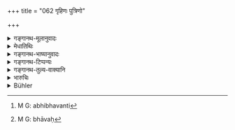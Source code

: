 +++
title = "062 गृहिणः पुत्रिणो"

+++

<details><summary>गङ्गानथ-मूलानुवादः</summary>

Householders, men with sons, respectable natives, and men of the kṣatriya, vaiśya and śūdra castes are competent to act as witnesses, when cited by suitors;—and not any and every person, except in emergencies.—(62)
</details>

<details><summary>मेधातिथिः</summary>

कृतदारपरिग्रहा **गृहिणः** । गृहशब्दो दारेषु वर्तते । ते हि स्वकलत्रपरिभवभयान् न कूटम् आचरन्ति । आत्मनि केचिन् निरपेक्षा अपि भवन्ति[^२४२] । अन्यदेशान्तरगमनेनात्मानं रक्षयिष्याम इहैव च क्वचिद् गुप्ता भविष्यामो धनं मित्रं वार्जयाम इत्य् अनया बुद्ध्या अनृतम् अपि वदन्ति । कुटुम्बिनस् तु स्वकुटुम्बभयात् क्व वात्मानं न परिरक्षिष्याम इति दूरं कृत्वा कुटुम्बस्य सापेक्षतया राजदण्दभयान् नान्यथा प्रवर्तन्ते । 


[^२४२]:
     M G: abhibhavanti

**पुत्रिण** इति । पुत्रस्नेहात् पुत्रिणः । अपुत्रदारश् च साक्षिप्रश्नकाले साद्वाचारो ऽपि कदाचिन् न संनिहितो भवति । स हि नैकस्मिन् देशे आस्थानवान् भवति । एवं **मौला** अपि व्याख्येयाः । मौला जानपदास् तद्देशाभिजनाः । ते हि स्वजनज्ञातिमध्ये पापभीरुतया न मिथ्या वदन्ति । मूलं प्रतिष्ठा, सा येषाम् अस्ति ते **मौलाः** । अर्थकथनम् एतत् । तद्धितस् तु भावार्थ एव कर्तव्यः । यो हि यत्र भवः[^२४३] सो ऽपि तस्यास्तित्य् अविरुद्धम् ।


[^२४३]:
     M G: bhāvaḥ

**क्षत्रविट्शूद्रयोनयः** । न ब्राह्मणः । सर्वदा ह्य् अस्याध्ययनाध्यापने विहिते, अन्वहं वाग्निहोत्रहोमः । तत्र दूरस्थे राजनि धर्मोपरोधो ऽस्य मा भूद् इत्य् असौ न कर्तव्यतयोपादीयते । यदृच्छयावगतार्थस् तु साक्ष्यन्तराभावे गरीयसि कार्ये मुख्यतमः स साक्षी । तथा च "ब्रूहीति ब्राह्मणं पृच्छेत्" (म्ध् ८.८८) इति साक्षिप्रश्नो भविष्यति । **योनि**शब्दः प्रत्येकम् अभिसंबध्यते । क्षत्रं[^२४४] योनिर् उत्पत्तिः कारणम् अस्यासौ क्षत्रयोनिः । क्षत्रियजातीय इत्य् अर्थः । क्षत्राद् वा योनिर् जन्मास्येति पञ्चमीति योगविभागात् समासो ऽप्य् उक्तः । अर्थिना यदोक्तं भवत्य् एते मम साक्षिणः तदा[^२४५] साक्षिकर्मणि योग्या भवन्ति । ये तु स्वयम् आगत्य साक्ष्यं ददति न ते साक्षिणः ।   

**अनापदि** । आपत् साक्ष्यन्तराभाव इति <u>केचित्</u> । <u>तद्</u> अयुक्तम् । विसंवादकत्वम् असाक्षित्वे कारणम् । तत्संवादकान्तराभावे नापैति । न वयं ब्रूमः — प्रतिषिद्धसाक्षिभावा[^२४६] विद्यमानानृताभिधानहेतवो ऽर्थसंबन्द्यादयो वास्याम् अवस्थायां प्रतिप्रसूयन्ते — किं तर्हि येषां कदाचिद् आहूयमानानां धर्मविरोधो भवति श्रोत्रियादीनां तेषाम् अविद्यमानेष्व् अन्येष्व् अनुभूतार्थानाम् इदं प्रत्यनुज्ञानं न पुनर् अनृतानाम् ॥ ८.६२ ॥
</details>

<details><summary>गङ्गानथ-भाष्यानुवादः</summary>

‘*Householders*’—persons who have married; the term ‘*gṛha*,’ ‘house,’ standing for *wife*. Through fear of trouble falling upon their wives, these men do not act dishonestly; there are many who may be indifferent in regard to consequences to themselves personally, and may give false evidence, thinking thus—‘I shall save myself by going away to some other country, or even in this country I shall hide myself and acquire wealth and friends’; but when they have a family they have fears regarding the family and, setting aside all ideas of fleeing away and keeping themselves safe, and, in the best interests of the family, desist from dishonest dealings, through fear of punishments being inflicted upon their family.

‘*Men with sons*;’—through love for their sons, such men shun all dishonest dealings; and further, people who have no wife and children, even though they may be quite honest, may not be available (meettai th)? of the evidence being taken; because such people do not have any fixed abode.

‘*Maulāḥ*,’ ‘*respectable natives*’;—this also is open to the same explanation. The terms stand for *natives born in the country*; these, being afraid of committing a sinful act among their own people, do not tell lies. the term ‘*maula*’ denotes ‘those who command *mūla* or respect’; but this is only an explanation of the denotation of the term; and the nominal affix denotes *nativity*. Men born in a country generally live there; so there is no incongruity in this.

‘*Men of the kṣatriya, vaiśya and śūdra castes*,’—not the Brāhmaṇa, as for him, constant study and teaching have been prescribed,—or the daily offering of the *Agnihotra* offerings; so that if the King were at a distance from him, and he were summoned to appear before him, it would load to a dereliction of his duty; and it is with a view to guard against this that he is not mentioned as fit for being cited as a witness. But if the Brāhmaṇa happens to know all about the case, and there are no other witnesses, and the case is an important one,—then he is the most important witness. It is with a view to these latter cases that the exact form of question for the Brāhmaṇa-witness is going to be laid down:—‘This Brāhmaṇa shall be examined by being asked *to speak*’ (verse 88 *below*).

The term ‘*yoni*’ (in the compound ‘*kṣatra-viṭ-śūdra-yonayaḥ*’) is to be construed with each of the preceding terms; the meaning being ‘those of whom the kṣatriya is the *yoni* or origin,’ *i.e*., those of the
*kṣatriya* caste; or the right explanation of the compound may be with
the Ablative—‘*kṣatrāt yoniḥ janma yasya*,’ ‘he whose birth is from the
*kṣatriya* caste.’

These persons become competent witnesses only when the suitor declares—‘these are my witnesses.’ Those who come and volunteer to give evidence are not real ‘witnesses.’

‘*Except in emergencies*’.—Some people have explained that the ‘emergency’ meant here is the *absence of other witnesses*. But this is not right. Because untruthfulness is the only thing that disqualifies one from being a proper ‘witness’; and this disqualification does not cease, simply because other truthful witnesses are not available. We do not mean to say that the phrase (‘except in emergencies’) permits the admissibility as witnesses of such persons as have been definitely declared to be disqualified, or of those who have reasons to depose falsely, or those who are interested in the case; all that we mean is that in the event of no other witnesses being available, the saving clause permits the calling of such Vedic scholars and other persons as may be conversant with the facts of the case, whose summoning might interfere with these religious practices,—and not of admitted liars.—(62)
</details>

<details><summary>गङ्गानथ-टिप्पन्यः</summary>

‘*Maulāḥ*’—‘Natives of the place’ (Medhātithi);—‘heads of families or friends.’

This verse is quoted in *Aparārka* (p. 665);—and in
*Vyavahāra-Bālambhaṭṭī* (p. 256).
</details>

<details><summary>गङ्गानथ-तुल्य-वाक्यानि</summary>

**(verses 8.61-63)  
**

See Comparative notes for [Verse 8.61].
</details>

<details><summary>भारुचिः</summary>

श्रोत्रियस्य साक्षित्वे प्रतिषेधाद् ब्राह्मणस्याश्रोत्रियस्यास्ति साक्षित्वम् इति गम्यते । अन्त्यजस्य प्रतिषेधाद् धीनोत्कृष्टानाम् अपि शूद्राणां ग्रहणं प्रतीयते ॥ ८.६२ ॥
</details>

<details><summary>Bühler</summary>

062	Householders, men with male issue, and indigenous (inhabitants of the country, be they) Kshatriyas, Vaisyas, or Sudras, are competent, when called by a suitor, to give evidence, not any persons whatever (their condition may be) except in cases of urgency.
</details>
